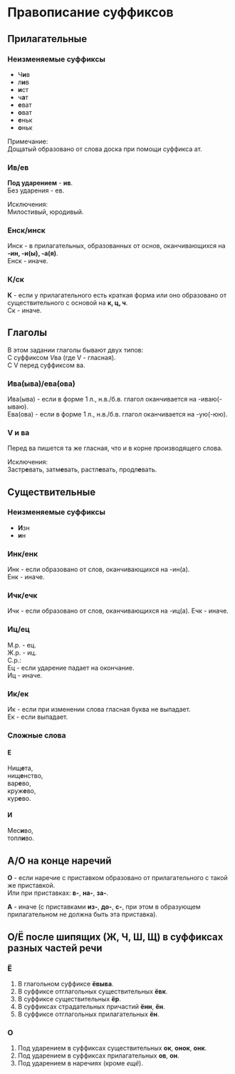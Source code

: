 # Правописание суффиксов

## Прилагательные

### Неизменяемые суффиксы

- Ч**и**в
- л**и**в
- **и**ст
- ч**а**т
- **е**ват
- **о**ват
- **е**ньк
- **о**ньк

Примечание:  
Дощатый образовано от слова доска при помощи суффикса ат.

### Ив/ев

**Под ударением** - **ив**.  
Без ударения - ев.  

Исключения:  
Милостивый, юродивый.  

### Енск/инск

Инск - в прилагательных, образованных от основ, оканчивающихся на **-ин, -и(ы), -а(я)**.  
Енск - иначе.  

### К/ск

**К** - если у прилагательного есть краткая форма или оно образовано от существительного с основой на **к, ц, ч**.  
Ск - иначе.  

## Глаголы

В этом задании глаголы бывают двух типов:  
С суффиксом *V*ва (где V - гласная).  
С V перед суффиксом ва.  

### Ива(ыва)/ева(ова)

Ива(ыва) - если в форме 1 л., н.в./б.в. глагол оканчивается на -иваю(-ываю).  
Ева(ова) - если в форме 1 л., н.в./б.в. глагол оканчивается на -ую(-юю).  

### V и ва

Перед ва пишется та же гласная, что и в корне производящего слова.

Исключения:  
Застр**е**вать, затм**е**вать, растл**е**вать, продл**е**вать.  

## Существительные

### Неизменяемые суффиксы

- **И**зн
- **и**н

### Инк/енк

Инк - если образовано от слов, оканчивающихся на -ин(а).  
Енк - иначе.  

### Ичк/ечк

Ичк - если образовано от слов, оканчивающихся на -иц(а).
Ечк - иначе.

### Иц/ец

М.р. - ец.  
Ж.р. - иц.  
С.р.:  
Ец - если ударение падает на окончание.  
Иц - иначе.

### Ик/ек

Ик - если при изменении слова гласная буква не выпадает.  
Ек - если выпадает.

### Сложные слова

#### Е

Нищ**е**та,  
нищ**е**нство,  
вар**е**во,  
круж**е**во,  
кур**е**во.  

#### И

Мес**и**во,  
топл**и**во.

## А/О на конце наречий

**О** - если наречие с приставком образовано от прилагательного с такой же приставкой.  
Или при приставках: **в-**, **на-**, **за-**.  

**А** - иначе (с приставками **из-**, **до-**, **с-**, при этом в образующем прилагательном не должна быть эта приставка).

## О/Ё после шипящих (Ж, Ч, Ш, Щ) в суффиксах разных частей речи

### Ё

1. В глагольном суффиксе **ёвыва**.  
2. В суффиксе отглагольных существительных **ёвк**.  
3. В суффиксе существительных **ёр**.  
4. В суффиксах страдательных причастий **ённ**, **ён**.  
5. В суффиксе отглагольных прилагательных **ён**.

### О

1. Под ударением в суффиксах существительных **ок**, **онок**, **онк**.  
2. Под ударением в суффиксах прилагательных **ов**, **он**.  
3. Под ударением в наречиях (кроме *ещё*).

